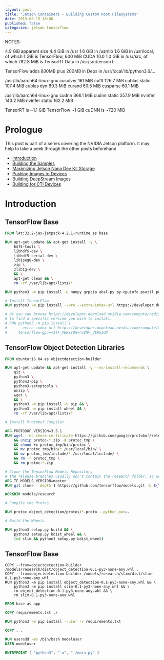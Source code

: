 ```yaml
---
layout: post
title: "Jetson Containers - Building Custom Root Filesystems"
date: 2019-08-15 18:00
published: false
categories: jetson tensorflow
---
```

NOTES:

4.9 GiB apparent size
4.4 GiB in /usr
1.6 GiB in /usr/lib
1.6 GiB in /usr/local, of which 1 GiB is TensorFlow, 600 MiB CUDA 10.0
1.0 GiB in /usr/src, of which 782.8 MiB is TensorRT Data in /usr/src/tensorrt

TensorFlow adds 830MB plus 200MB in Deps in /usr/local/lib/python3.6/...

/usr/lib/aarch64-linux-gnu
cusolver 161 MiB
cufft 126.7 MiB
cublas static 107.4 MiB
cublas dyn 89.3 MiB
curand 60.5 MiB
cusparse 60.1 MiB

/usr/lib/aarch64-linux-gnu
cudnn 366.1 MiB
cudnn static 357.9 MiB
nvinfer 143.2 MiB
nvinfer static 162.2 MiB

TensorRT is ~1.1 GiB
TensorFlow ~1 GiB
cuDNN is ~720 MiB








# Prologue

This post is part of a series covering the NVIDIA Jetson platform.  It may help to take a peek through the other posts beforehand.

- [Introduction](/2019/07/jetson-containers-introduction)
- [Building the Samples](/2019/07/jetson-containers-samples)
- [Maximizing Jetson Nano Dev Kit Storage](/2019/07/maximizing-jetson-nano-storage)
- [Pushing Images to Devices](/2019/07/pushing-images-to-devices)
- [Building DeepStream Images](/2019/07/building-deepstream-images)
- [Building for CTI Devices](/2019/08/building-for-cti-devices)

# Introduction

## TensorFlow Base

```dockerfile
FROM l4t:32.2-jax-jetpack-4.2.1-runtime as base

RUN apt-get update && apt-get install -y \
    hdf5-tools \
    libhdf5-dev \
    libhdf5-serial-dev \
    libjpeg8-dev \
    zip \
    zlib1g-dev \
    && \
    apt-get clean && \
    rm -rf /var/lib/apt/lists/*

RUN python3 -m pip install -U numpy grpcio absl-py py-cpuinfo psutil portpicker grpcio six mock requests gast h5py astor termcolor

# Install TensorFlow
RUN python3 -m pip install --pre --extra-index-url https://developer.download.nvidia.com/compute/redist/jp/v42 tensorflow-gpu

# Or you can browse https://developer.download.nvidia.com/compute/redist/jp/
# to find a specific version you wish to install:
# RUN python3 -m pip install \
#     --extra-index-url https://developer.download.nvidia.com/compute/redist/jp/v42 \
#     tensorflow-gpu==$TF_VERSION+nv$NV_VERSION
```

## TensorFlow Object Detection Libraries

```dockerfile
FROM ubuntu:16.04 as objectdetection-builder

RUN apt-get update && apt-get install -y --no-install-recommends \
    git \
    python3 \
    python3-pip \
    python3-setuptools \
    unzip \
    wget \
    && \
    python3 -m pip install -U pip && \
    python3 -m pip install wheel && \
    rm -rf /var/lib/apt/lists/*

# Install Protobuf Compiler

ARG PROTOBUF_VERSION=3.5.1
RUN wget --no-check-certificate https://github.com/google/protobuf/releases/download/v${PROTOBUF_VERSION}/protoc-${PROTOBUF_VERSION}-linux-aarch_64.zip \
    && unzip protoc-*.zip -d protoc_tmp \
    && chmod +x protoc_tmp/bin/protoc \
    && mv protoc_tmp/bin/* /usr/local/bin/ \
    && mv protoc_tmp/include/* /usr/local/include/ \
    && rm -r protoc_tmp \
    && rm protoc-*.zip

# Clone the TensorFlow Models Repository
# the release branches usually don't contain the research folder, so we have to use master.
ARG TF_MODELS_VERSION=master
RUN git clone --depth 1 https://github.com/tensorflow/models.git -b ${TF_MODELS_VERSION}

WORKDIR models/research

# Compile the Protos

RUN protoc object_detection/protos/*.proto --python_out=.

# Build the Wheels

RUN python3 setup.py build && \
    python3 setup.py bdist_wheel && \
    (cd slim && python3 setup.py bdist_wheel)
```

## TensorFlow Base


```
COPY --from=objectdetection-builder /models/research/dist/object_detection-0.1-py3-none-any.whl .
COPY --from=objectdetection-builder /models/research/slim/dist/slim-0.1-py3-none-any.whl .
RUN python3 -m pip install object_detection-0.1-py3-none-any.whl && \
    python3 -m pip install slim-0.1-py3-none-any.whl && \
    rm object_detection-0.1-py3-none-any.whl && \
    rm slim-0.1-py3-none-any.whl

```

```dockerfile
FROM base as app

COPY requirements.txt ./

RUN python3 -m pip install --user -r requirements.txt

COPY . .

RUN useradd -ms /bin/bash modeluser
USER modeluser

ENTRYPOINT [ "python3", "-u", "./main.py" ]
```